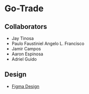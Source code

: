 # Go-Trade

## Collaborators
- Jay Tinosa
- Paulo Faustiniel Angelo L. Francisco
- Jamir Campos
- Aaron Espinosa
- Adriel Guido

## Design
- [Figma Design](https://www.figma.com/design/Fz1pry9L0XP8CibMFcA3nz/UI?node-id=0-1&t=CwDPCQwdqywCQbvd-0)
